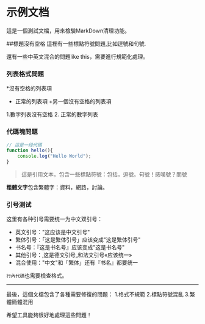 # 示例文档
這是一個測試文檔，用來檢驗MarkDown清理功能。

##標題沒有空格
這裡有一些標點符號問題,比如逗號和句號.

還有一些中英文混合的問題like this，需要進行規範化處理。

###   列表格式問題

*沒有空格的列表項
- 正常的列表項
+另一個沒有空格的列表項

1.數字列表沒有空格
2. 正常的數字列表

### 代碼塊問題

```javascript
// 這是一段代碼
function hello(){
    console.log("Hello World");
}
```

> 這是引用文本，包含一些標點符號：包括，逗號。句號！感嘆號？問號

**粗體文字**包含繁體字：資料，網路，討論。

### 引号测试

这里有各种引号需要统一为中文双引号：
- 英文引号："这应该是中文引号"
- 繁体引号：「这是繁体引号」应该变成"这是繁体引号"
- 书名号：『这是书名号』应该变成"这是书名号"
- 其他引号：‚这是德文引号„和法文引号«应该统一»
- 混合使用："中文"和「繁体」还有『书名』都要统一

`行內代碼`也需要檢查格式。

---

最後，這個文檔包含了各種需要修復的問題：
1.格式不規範
2.標點符號混亂
3.繁體簡體混用

希望工具能夠很好地處理這些問題！